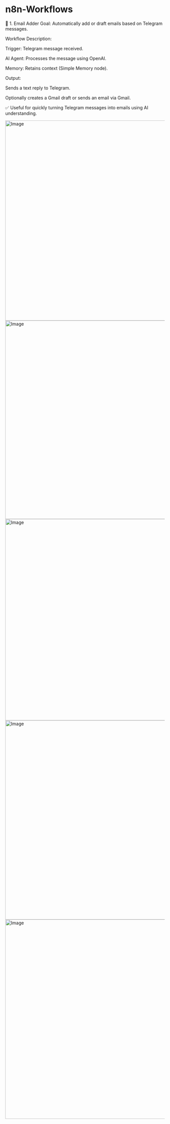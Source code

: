 ﻿# n8n-Workflows
🔷 1. Email Adder
Goal: Automatically add or draft emails based on Telegram messages.

Workflow Description:

Trigger: Telegram message received.

AI Agent: Processes the message using OpenAI.

Memory: Retains context (Simple Memory node).

Output:

Sends a text reply to Telegram.

Optionally creates a Gmail draft or sends an email via Gmail.

✅ Useful for quickly turning Telegram messages into emails using AI understanding.


<img width="1460" height="630" alt="Image" src="https://github.com/user-attachments/assets/5ba0456b-8441-43d0-88d7-64d89e3174b8" />
<img width="1436" height="625" alt="Image" src="https://github.com/user-attachments/assets/7b0f2c3e-4d64-4fe5-806d-fa4748f1026b" />
<img width="1459" height="634" alt="Image" src="https://github.com/user-attachments/assets/f95fa66c-33f5-41b2-a5b8-4a12d7c61f53" />
<img width="1471" height="627" alt="Image" src="https://github.com/user-attachments/assets/530170c6-9ffd-44e1-b6e0-b85cffb3b663" />
<img width="1450" height="628" alt="Image" src="https://github.com/user-attachments/assets/d76430aa-99ab-453a-9c10-36b1560ad459" />
